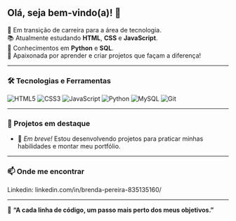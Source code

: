 ## Olá, seja bem-vindo(a)! 👋

🎯 Em transição de carreira para a área de tecnologia.  
📚 Atualmente estudando **HTML**, **CSS** e **JavaScript**.  
🐍 Conhecimentos em **Python** e **SQL**.  
🚀 Apaixonada por aprender e criar projetos que façam a diferença!

---

### 🛠️ Tecnologias e Ferramentas

![HTML5](https://img.shields.io/badge/HTML5-E34F26?style=flat&logo=html5&logoColor=white)
![CSS3](https://img.shields.io/badge/CSS3-1572B6?style=flat&logo=css3&logoColor=white)
![JavaScript](https://img.shields.io/badge/JavaScript-F7DF1E?style=flat&logo=javascript&logoColor=black)
![Python](https://img.shields.io/badge/Python-3776AB?style=flat&logo=python&logoColor=white)
![MySQL](https://img.shields.io/badge/MySQL-4479A1?style=flat&logo=mysql&logoColor=white)
![Git](https://img.shields.io/badge/Git-F05032?style=flat&logo=git&logoColor=white)

---

### 📌 Projetos em destaque
- 📘 *Em breve!* Estou desenvolvendo projetos para praticar minhas habilidades e montar meu portfólio.

---

### 📫 Onde me encontrar
Linkedin: linkedin.com/in/brenda-pereira-835135160/

---

💬 **“A cada linha de código, um passo mais perto dos meus objetivos.”**
